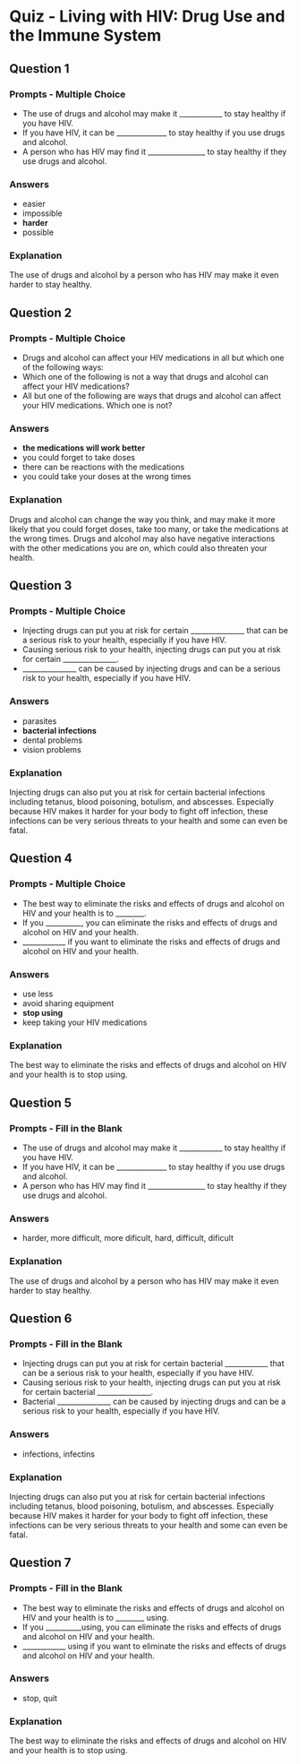 # Quiz - Living with HIV: Drug Use and the Immune System

## Question 1

### Prompts - Multiple Choice
+ The use of drugs and alcohol may make it ____________ to stay healthy if you have HIV.
+ If you have HIV, it can be ______________ to stay healthy if you use drugs and alcohol.
+ A person who has HIV may find it ________________ to stay healthy if they use drugs and alcohol.

### Answers
+ easier
+ impossible
+ __harder__
+ possible

### Explanation
The use of drugs and alcohol by a person who has HIV may make it even harder to stay healthy.

## Question 2

### Prompts - Multiple Choice
+ Drugs and alcohol can affect your HIV medications in all but which one of the following ways:
+ Which one of the following is not a way that drugs and alcohol can affect your HIV medications?
+ All but one of the following are ways that drugs and alcohol can affect your HIV medications. Which one is not?

### Answers
+ __the medications will work better__
+ you could forget to take doses
+ there can be reactions with the medications
+ you could take your doses at the wrong times

### Explanation
Drugs and alcohol can change the way you think, and may make it more likely that you could forget doses, take too many, or take the medications at the wrong times. Drugs and alcohol may also have negative interactions with the other medications you are on, which could also threaten your health.

## Question 3

### Prompts - Multiple Choice
+ Injecting drugs can put you at risk for certain _______________ that can be a serious risk to your health, especially if you have HIV.
+ Causing serious risk to your health, injecting drugs can put you at risk for certain _______________.
+ _______________ can be caused by injecting drugs and can be a serious risk to your health, especially if you have HIV.

### Answers
+ parasites
+ __bacterial infections__
+ dental problems
+ vision problems

### Explanation
Injecting drugs can also put you at risk for certain bacterial infections including tetanus, blood poisoning, botulism, and abscesses. Especially because HIV makes it harder for your body to fight off infection, these infections can be very serious threats to your health and some can even be fatal.

## Question 4

### Prompts - Multiple Choice
+ The best way to eliminate the risks and effects of drugs and alcohol on HIV and your health is to ________.
+ If you __________, you can eliminate the risks and effects of drugs and alcohol on HIV and your health.
+ ____________ if you want to eliminate the risks and effects of drugs and alcohol on HIV and your health.

### Answers
+ use less
+ avoid sharing equipment
+ __stop using__
+ keep taking your HIV medications

### Explanation
The best way to eliminate the risks and effects of drugs and alcohol on HIV and your health is to stop using.

## Question 5

### Prompts - Fill in the Blank
+ The use of drugs and alcohol may make it ____________ to stay healthy if you have HIV.
+ If you have HIV, it can be ______________ to stay healthy if you use drugs and alcohol.
+ A person who has HIV may find it ________________ to stay healthy if they use drugs and alcohol.

### Answers
+ harder, more difficult, more dificult, hard, difficult, dificult

### Explanation
The use of drugs and alcohol by a person who has HIV may make it even harder to stay healthy.

## Question 6

### Prompts - Fill in the Blank
+ Injecting drugs can put you at risk for certain bacterial ____________ that can be a serious risk to your health, especially if you have HIV.
+ Causing serious risk to your health, injecting drugs can put you at risk for certain bacterial _______________.
+ Bacterial _______________ can be caused by injecting drugs and can be a serious risk to your health, especially if you have HIV.

### Answers
+ infections, infectins

### Explanation
Injecting drugs can also put you at risk for certain bacterial infections including tetanus, blood poisoning, botulism, and abscesses. Especially because HIV makes it harder for your body to fight off infection, these infections can be very serious threats to your health and some can even be fatal.

## Question 7

### Prompts - Fill in the Blank
+ The best way to eliminate the risks and effects of drugs and alcohol on HIV and your health is to ________ using.
+ If you __________using, you can eliminate the risks and effects of drugs and alcohol on HIV and your health.
+ ____________ using if you want to eliminate the risks and effects of drugs and alcohol on HIV and your health.

### Answers
+ stop, quit

### Explanation
The best way to eliminate the risks and effects of drugs and alcohol on HIV and your health is to stop using.

